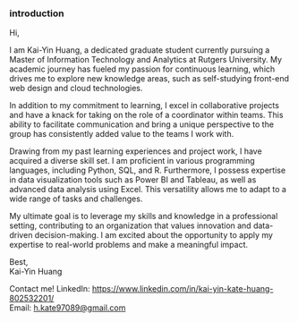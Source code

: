 ### introduction  
Hi,  

I am Kai-Yin Huang, a dedicated graduate student currently pursuing a Master of Information Technology and Analytics at Rutgers University. My academic journey has fueled my passion for continuous learning, which drives me to explore new knowledge areas, such as self-studying front-end web design and cloud technologies.

In addition to my commitment to learning, I excel in collaborative projects and have a knack for taking on the role of a coordinator within teams. This ability to facilitate communication and bring a unique perspective to the group has consistently added value to the teams I work with.

Drawing from my past learning experiences and project work, I have acquired a diverse skill set. I am proficient in various programming languages, including Python, SQL, and R. Furthermore, I possess expertise in data visualization tools such as Power BI and Tableau, as well as advanced data analysis using Excel. This versatility allows me to adapt to a wide range of tasks and challenges.

My ultimate goal is to leverage my skills and knowledge in a professional setting, contributing to an organization that values innovation and data-driven decision-making. I am excited about the opportunity to apply my expertise to real-world problems and make a meaningful impact.

Best,  
Kai-Yin Huang

Contact me!
LinkedIn: https://www.linkedin.com/in/kai-yin-kate-huang-802532201/  
Email: h.kate97089@gmail.com

